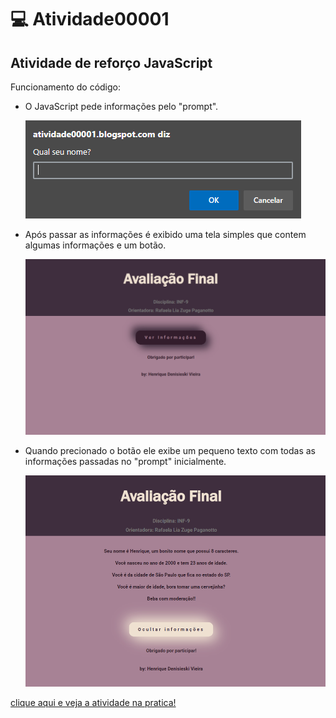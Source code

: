 # 💻 Atividade00001
## Atividade de reforço JavaScript

Funcionamento do código:
- O JavaScript pede informações pelo "prompt".
  
  ![Prompt]( https://github.com/HenriqDV/Atividade00001/blob/main/1-ImagensAtividade00001/PromptAtividade00001.png?raw=true )
  
- Após passar as informações é exibido uma tela simples que contem algumas informações e um botão.
  
  ![TelaPrincipal]( https://github.com/HenriqDV/Atividade00001/blob/main/1-ImagensAtividade00001/TelaAtividade00001.png?raw=true )

- Quando precionado o botão ele exibe um pequeno texto com todas as informações passadas no "prompt" inicialmente.

  ![ExibindoInfo]( https://github.com/HenriqDV/Atividade00001/blob/main/1-ImagensAtividade00001/ExibindoTextoAtividade00001.png?raw=true )

[clique aqui e veja a atividade na pratica!](https://atividade00001.blogspot.com/)
